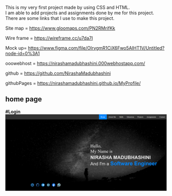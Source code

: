 
This is my very first project made by using CSS and HTML.<br>
I am able to add projects and assignments done by me for this project.<br>
There are some links that I use to make this project.

Site map = https://www.gloomaps.com/PN2RMrifKk

Wire frame = https://wireframe.cc/u7da7I

Mock up= https://www.figma.com/file/OlrvgmR1CiX6Fwo5AIHT1V/Untitled?node-id=0%3A1

ooowebhost = https://nirashamadubhashini.000webhostapp.com/

github = https://github.com/NirashaMadubhashini

githubPages = https://nirashamadubhashini.github.io/MyProfile/

## home page
<b>#Login<br></b>
![login](assets/projects/index.png)<br>